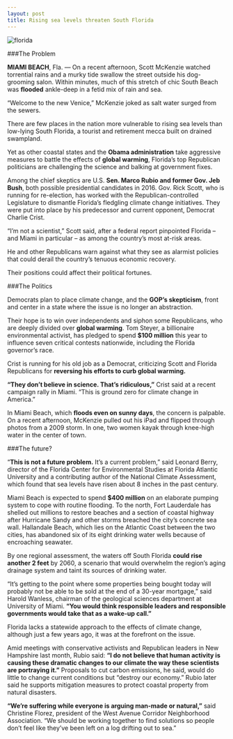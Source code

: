 ```yaml
---
layout: post
title: Rising sea levels threaten South Florida
---
```

![florida](http://newshour-tc.pbs.org/newshour/wp-content/uploads/2014/06/495454545-1024x631.jpg)

###The Problem

**MIAMI BEACH**, Fla. — On a recent afternoon, Scott McKenzie watched torrential rains and a murky tide swallow the street outside his dog-grooming salon. Within minutes, much of this stretch of chic South Beach was **flooded** ankle-deep in a fetid mix of rain and sea.

“Welcome to the new Venice,” McKenzie joked as salt water surged from the sewers.

There are few places in the nation more vulnerable to rising sea levels than low-lying South Florida, a tourist and retirement mecca built on drained swampland.

Yet as other coastal states and the **Obama administration** take aggressive measures to battle the effects of **global warming**, Florida’s top Republican politicians are challenging the science and balking at government fixes.

Among the chief skeptics are U.S. **Sen. Marco Rubio and former Gov. Jeb Bush**, both possible presidential candidates in 2016. Gov. Rick Scott, who is running for re-election, has worked with the Republican-controlled Legislature to dismantle Florida’s fledgling climate change initiatives. They were put into place by his predecessor and current opponent, Democrat Charlie Crist.

“I’m not a scientist,” Scott said, after a federal report pinpointed Florida – and Miami in particular – as among the country’s most at-risk areas.

He and other Republicans warn against what they see as alarmist policies that could derail the country’s tenuous economic recovery.

Their positions could affect their political fortunes.

###The Politics

Democrats plan to place climate change, and the **GOP’s skepticism**, front and center in a state where the issue is no longer an abstraction.

Their hope is to win over independents and siphon some Republicans, who are deeply divided over **global warming**. Tom Steyer, a billionaire environmental activist, has pledged to spend **$100 million** this year to influence seven critical contests nationwide, including the Florida governor’s race.

Crist is running for his old job as a Democrat, criticizing Scott and Florida Republicans for **reversing his efforts to curb global warming.**

**“They don’t believe in science. That’s ridiculous,”** Crist said at a recent campaign rally in Miami. “This is ground zero for climate change in America.”

In Miami Beach, which **floods even on sunny days**, the concern is palpable. On a recent afternoon, McKenzie pulled out his iPad and flipped through photos from a 2009 storm. In one, two women kayak through knee-high water in the center of town.

###The future?

“**This is not a future problem.** It’s a current problem,” said Leonard Berry, director of the Florida Center for Environmental Studies at Florida Atlantic University and a contributing author of the National Climate Assessment, which found that sea levels have risen about 8 inches in the past century.

Miami Beach is expected to spend **$400 million** on an elaborate pumping system to cope with routine flooding. To the north, Fort Lauderdale has shelled out millions to restore beaches and a section of coastal highway after Hurricane Sandy and other storms breached the city’s concrete sea wall. Hallandale Beach, which lies on the Atlantic Coast between the two cities, has abandoned six of its eight drinking water wells because of encroaching seawater.

By one regional assessment, the waters off South Florida **could rise another 2 feet** by 2060, a scenario that would overwhelm the region’s aging drainage system and taint its sources of drinking water.

“It’s getting to the point where some properties being bought today will probably not be able to be sold at the end of a 30-year mortgage,” said Harold Wanless, chairman of the geological sciences department at University of Miami. **“You would think responsible leaders and responsible governments would take that as a wake-up call.”**

Florida lacks a statewide approach to the effects of climate change, although just a few years ago, it was at the forefront on the issue.

Amid meetings with conservative activists and Republican leaders in New Hampshire last month, Rubio said: **“I do not believe that human activity is causing these dramatic changes to our climate the way these scientists are portraying it.”** Proposals to cut carbon emissions, he said, would do little to change current conditions but “destroy our economy.” Rubio later said he supports mitigation measures to protect coastal property from natural disasters.


**“We’re suffering while everyone is arguing man-made or natural,”** said Christine Florez, president of the West Avenue Corridor Neighborhood Association. “We should be working together to find solutions so people don’t feel like they’ve been left on a log drifting out to sea.”
